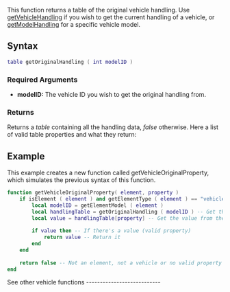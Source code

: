 This function returns a table of the original vehicle handling. Use [getVehicleHandling](/getVehicleHandling.md "wikilink") if you wish to get the current handling of a vehicle, or [getModelHandling](/getModelHandling.md "wikilink") for a specific vehicle model.

Syntax
------

``` lua
table getOriginalHandling ( int modelID ) 
```

### Required Arguments

-   **modelID:** The vehicle ID you wish to get the original handling from.

### Returns

Returns a *table* containing all the handling data, *false* otherwise. Here a list of valid table properties and what they return:

Example
-------

<section name="Server & Client" class="both" show="true">
This example creates a new function called getVehicleOriginalProperty, which simulates the previous syntax of this function.

``` lua
function getVehicleOriginalProperty( element, property )
    if isElement ( element ) and getElementType ( element ) == "vehicle" and type ( property ) == "string" then -- Make sure there's a valid vehicle and a property string
        local modelID = getElementModel ( element )
        local handlingTable = getOriginalHandling ( modelID ) -- Get the handling as table and save as handlingTable
        local value = handlingTable[property] -- Get the value from the table
        
        if value then -- If there's a value (valid property)
            return value -- Return it
        end
    end
    
    return false -- Not an element, not a vehicle or no valid property string. Return failure
end
```

</section>
See other vehicle functions
---------------------------
